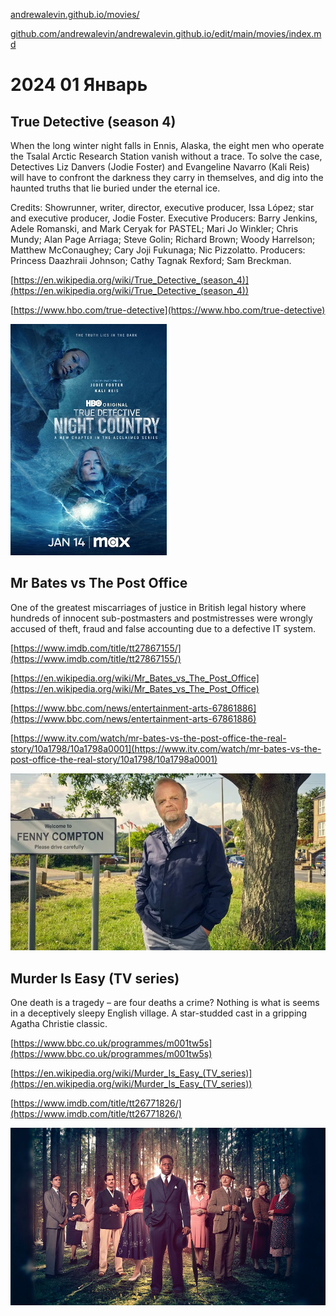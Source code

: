 [andrewalevin.github.io/movies/](https://andrewalevin.github.io/movies/)

[github.com/andrewalevin/andrewalevin.github.io/edit/main/movies/index.md](https://github.com/andrewalevin/andrewalevin.github.io/edit/main/movies/index.md)

# 2024 01 Январь


## True Detective (season 4)

When the long winter night falls in Ennis, Alaska, the eight men who operate the Tsalal Arctic Research Station vanish without a trace. To solve the case, Detectives Liz Danvers (Jodie Foster) and Evangeline Navarro (Kali Reis) will have to confront the darkness they carry in themselves, and dig into the haunted truths that lie buried under the eternal ice.

Credits: Showrunner, writer, director, executive producer, Issa López; star and executive producer, Jodie Foster. Executive Producers: Barry Jenkins, Adele Romanski, and Mark Ceryak for PASTEL; Mari Jo Winkler; Chris Mundy; Alan Page Arriaga; Steve Golin; Richard Brown; Woody Harrelson; Matthew McConaughey; Cary Joji Fukunaga; Nic Pizzolatto. Producers: Princess Daazhraii Johnson; Cathy Tagnak Rexford; Sam Breckman.


[https://en.wikipedia.org/wiki/True_Detective_(season_4)](https://en.wikipedia.org/wiki/True_Detective_(season_4))

[https://www.hbo.com/true-detective](https://www.hbo.com/true-detective)


![images/24-01-True_Detective_season_4.png](images/24-01-True_Detective_season_4.png)


## Mr Bates vs The Post Office

One of the greatest miscarriages of justice in British legal history where hundreds of innocent sub-postmasters and postmistresses were wrongly accused of theft, fraud and false accounting due to a defective IT system.

[https://www.imdb.com/title/tt27867155/](https://www.imdb.com/title/tt27867155/)

[https://en.wikipedia.org/wiki/Mr_Bates_vs_The_Post_Office](https://en.wikipedia.org/wiki/Mr_Bates_vs_The_Post_Office)

[https://www.bbc.com/news/entertainment-arts-67861886](https://www.bbc.com/news/entertainment-arts-67861886)

[https://www.itv.com/watch/mr-bates-vs-the-post-office-the-real-story/10a1798/10a1798a0001](https://www.itv.com/watch/mr-bates-vs-the-post-office-the-real-story/10a1798/10a1798a0001)


![images/mr-bates-vs-the-post-office-the-real-story.png](images/mr-bates-vs-the-post-office-the-real-story.png)






## Murder Is Easy (TV series)

One death is a tragedy – are four deaths a crime? Nothing is what is seems in a deceptively sleepy English village. A star-studded cast in a gripping Agatha Christie classic.

[https://www.bbc.co.uk/programmes/m001tw5s](https://www.bbc.co.uk/programmes/m001tw5s)

[https://en.wikipedia.org/wiki/Murder_Is_Easy_(TV_series)](https://en.wikipedia.org/wiki/Murder_Is_Easy_(TV_series))

[https://www.imdb.com/title/tt26771826/](https://www.imdb.com/title/tt26771826/)


![images/murder-is-easy.png](images/murder-is-easy.png)











